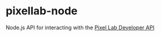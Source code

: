 # pixellab-node
Node.js API for interacting with the [Pixel Lab Developer API](http://api.pixellab.ai/v1/docs)
